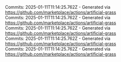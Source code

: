Commits: 2025-01-11T11:14:25.762Z - Generated via https://github.com/marketplace/actions/artificial-grass
<br>
Commits: 2025-01-11T11:14:25.762Z - Generated via https://github.com/marketplace/actions/artificial-grass
<br>
Commits: 2025-01-11T11:14:25.762Z - Generated via https://github.com/marketplace/actions/artificial-grass
<br>
Commits: 2025-01-11T11:14:25.762Z - Generated via https://github.com/marketplace/actions/artificial-grass
<br>
Commits: 2025-01-11T11:14:25.762Z - Generated via https://github.com/marketplace/actions/artificial-grass
<br>
